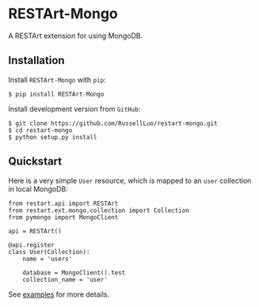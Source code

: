 # RESTArt-Mongo

A RESTArt extension for using MongoDB.


Installation
------------

Install `RESTArt-Mongo` with `pip`:

    $ pip install RESTArt-Mongo

Install development version from `GitHub`:

    $ git clone https://github.com/RussellLuo/restart-mongo.git
    $ cd restart-mongo
    $ python setup.py install


Quickstart
----------

Here is a very simple `User` resource, which is mapped to an `user` collection in local MongoDB:

    from restart.api import RESTArt
    from restart.ext.mongo.collection import Collection
    from pymongo import MongoClient

    api = RESTArt()

    @api.register
    class User(Collection):
        name = 'users'

        database = MongoClient().test
        collection_name = 'user'

See [examples](examples) for more details.
